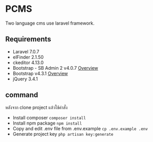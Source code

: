 # PCMS

Two language cms use laravel framework.

## Requirements

- Laravel 7.0.7
- elFinder 2.1.50
- ckeditor 4.13.0
- Bootstrap - SB Admin 2 v4.0.7 [Overview](https://startbootstrap.com/template-overviews/sb-admin-2)
- Bootstrap v4.3.1 [Overview](https://getbootstrap.com)
- jQuery 3.4.1 

## command
หลังจาก clone project แล้วใช้คำสั่ง

- Install composer `composer install` 
- Install npm package `npm install`
- Copy and edit .env file from .env.example `cp .env.example .env`
- Generate project key `php artisan key:generate`

